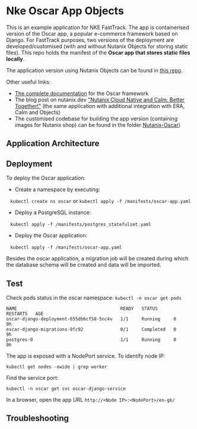 # Nke Oscar App Objects

This is an example application for NKE FastTrack. The app is containerised version of the Oscar app, a popular e-commerce framework based on Django. For FastTrack purposes, two versions of the deployment are developed/customised (with and without Nutanix Objects for storing static files). This repo holds the manifest of the **Oscar app that stores static files locally**. 

The application version using Nutanix Objects can be found in [this repo](https://gitlab.steph-infra.emeagso.lab/pracdev/nke-oscar-app_objects).

Other useful links:

* [The complete documentation](https://django-oscar.readthedocs.io/en/latest/) for the Oscar framework
* The blog post on nutanix.dev ["Nutanix Cloud Native and Calm: Better Together!"](https://developer.nutanix.com/2019/01/13/nutanix-cloud-native-and-calm-better-together/) (the same application with additional integration with ERA, Calm and Objects)
* The customised codebase for building the app version (containing images for Nutanix shop) can be found in the folder [Nutanix-Oscar](https://gitlab.steph-infra.emeagso.lab/pracdev/nke-oscar-app/Nutanix-Oscar)) 

## Application Architecture



## Deployment
To deploy the Oscar application:

* Create a namespace by executing:

  ``` kubectl create ns oscar``` or ```kubectl apply -f /manifests/oscar-app.yaml```

* Deploy a PostgreSQL instance:

  ``` kubectl apply -f /manifests/postgres_statefulset.yaml```

* Deploy the Oscar application:

  ``` kubectl apply -f /manifests/oscar-app.yaml```


Besides the oscar application, a migration job will be created during which the database schema will be created and data will be imported. 

## Test

Check pods status in the oscar namespace:
``` kubectl -n oscar get pods ```

```
NAME                                       READY   STATUS      RESTARTS   AGE
oscar-django-deployment-655db6cf58-5nc4v   1/1     Running     0          9h
oscar-django-migrations-9fc92              0/1     Completed   0          9h
postgres-0                                 1/1     Running     0          9h
```


The app is exposed with a NodePort service. To identify node IP:

``` kubectl get nodes -owide | grep worker ```

Find the service port:


``` kubectl -n oscar get svc oscar-django-service ```

In a browser, open the app URL `http://<Node IP>:<NodePort>/en-gb/` 

## Troubleshooting